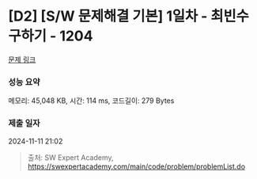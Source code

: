 # [D2] [S/W 문제해결 기본] 1일차 - 최빈수 구하기 - 1204 

[문제 링크](https://swexpertacademy.com/main/code/problem/problemDetail.do?contestProbId=AV13zo1KAAACFAYh) 

### 성능 요약

메모리: 45,048 KB, 시간: 114 ms, 코드길이: 279 Bytes

### 제출 일자

2024-11-11 21:02



> 출처: SW Expert Academy, https://swexpertacademy.com/main/code/problem/problemList.do